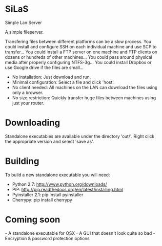 <h1> SiLaS </h1>
Simple Lan Server

A simple fileserver.

Transfering files between different platforms can be a slow process.
You could install and configure SSH on each individual machine and use SCP to transfer...
You could install a FTP server on one machine and FTP clients on dozens or hundreds of other machines...
You could pass around physical media after properly configuring NTFS-3g... 
You could install Dropbox or use Google drive if the files are small...

- No installation: Just download and run.
- Minimal configuration: Select a file and click 'host'.
- No client needed: All machines on the LAN can download the files using only a browser.
- No size restriction: Quickly transfer huge files between machines using just your router.

<h1> Downloading </h1>

Standalone executables are available under the directory 'out/'.
Right click the appropriate version and select 'save as'.


<h1> Building </h1>

To build a new standalone executable you will need:
- Python 2.7: http://www.python.org/downloads/
- PIP: http://pip.readthedocs.org/en/latest/installing.html
- Pyinstaller 2.1: pip install pyinstaller
- Cherrypy: pip install cherrypy

<h1> Coming soon </h1>
- A standalone executable for OSX
- A GUI that doesn't look quite so bad
- Encryption & password protection options

